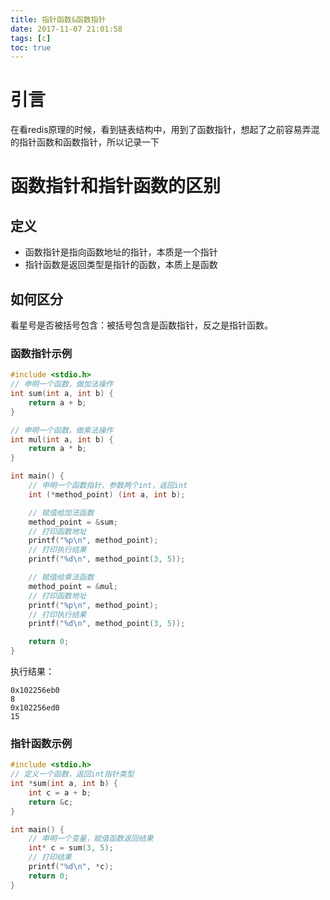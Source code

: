 ```yaml
---
title: 指针函数&函数指针
date: 2017-11-07 21:01:58
tags: [c]
toc: true
---
```


# 引言

在看redis原理的时候，看到链表结构中，用到了函数指针，想起了之前容易弄混的指针函数和函数指针，所以记录一下

# 函数指针和指针函数的区别

## 定义

* 函数指针是指向函数地址的指针，本质是一个指针
* 指针函数是返回类型是指针的函数，本质上是函数

## 如何区分

看星号是否被括号包含：被括号包含是函数指针，反之是指针函数。

<!-- more -->

### 函数指针示例

```c
#include <stdio.h>
// 申明一个函数，做加法操作
int sum(int a, int b) {
    return a + b;
}

// 申明一个函数，做乘法操作
int mul(int a, int b) {
    return a * b;
}

int main() {
    // 申明一个函数指针，参数两个int，返回int
    int (*method_point) (int a, int b);

    // 赋值给加法函数
    method_point = &sum;
    // 打印函数地址
    printf("%p\n", method_point);
    // 打印执行结果
    printf("%d\n", method_point(3, 5));

    // 赋值给乘法函数
    method_point = &mul;
    // 打印函数地址
    printf("%p\n", method_point);
    // 打印执行结果
    printf("%d\n", method_point(3, 5));

    return 0;
}
```

执行结果：

```shell
0x102256eb0
8
0x102256ed0
15
```

###  指针函数示例

```c
#include <stdio.h>
// 定义一个函数，返回int指针类型
int *sum(int a, int b) {
    int c = a + b;
    return &c;
}

int main() {
    // 申明一个变量，赋值函数返回结果
    int* c = sum(3, 5);
    // 打印结果
  	printf("%d\n", *c);
  	return 0;
}
```





